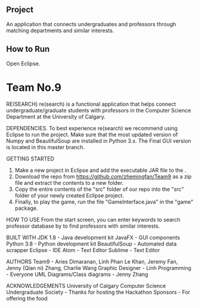 ## Project 
An application that connects undergraduates and professors through matching departments and similar interests. 
## How to Run
Open Eclipse. 


# Team No.9 

RE(SEARCH)
re(search) is a functional application that helps connect undergraduate/graduate students with professors in the Computer Science Department at the University of Calgary. 


DEPENDENCIES.
To best experience re(search) we recommend using Eclipse to run the project. Make sure that the most updated version of Numpy and BeautifulSoup are installed in Python 3.x.
The Final GUI version is located in this master branch. 

GETTING STARTED
1. Make a new project in Eclipse and add the executable JAR file to the . 
2. Download the repo from https://github.com/zhemingfan/Team9 as a zip file and extract the contents to a new folder. 
3. Copy the entire contents of the "src" folder of our repo into the "src" folder of your newly created Eclipse project. 
4. Finally, to play the game, run the file "GameInterface.java" in the "game" package.


HOW TO USE
From the start screen, you can enter keywords to search professor database by to find professors with similar interests.

BUILT WITH
JDK 1.8 - Java development kit
JavaFX - GUI components
Python 3.8 - Python development kit
BeautifulSoup - Automated data scrapper
Eclipse - IDE
Atom - Text Editor
Sublime - Text Editor


AUTHORS
Team9 - Aries Dimaranan, Linh Phan Le Khan, Jeremy Fan, Jenny (Qian ni) Zhang, Charlie Wang
Graphic Designer - Linh 
Programming - Everyone 
UML Diagrams/Class diagrams - Jenny Zhang

ACKNOWLEDGEMENTS
University of Calgary Computer Science Undergraduate Society - Thanks for hosting the Hackathon
Sponsors - For offering the food 